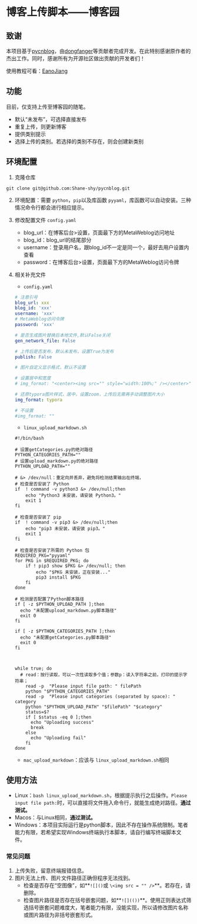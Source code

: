 # 博客上传脚本——博客园

## 致谢

本项目基于[pycnblog](https://github.com/dongfanger/pycnblog)，由[dongfanger](https://github.com/dongfanger)等贡献者完成开发。在此特别感谢原作者的杰出工作。同时，感谢所有为开源社区做出贡献的开发者们！

使用教程可看：[EanoJiang](https://www.cnblogs.com/eanojiang/articles/18786027)

## 功能

目前，仅支持上传至博客园的随笔。

- 默认“未发布”，可选择直接发布
- 重复上传，则更新博客
- 提供类别提示
- 选择上传的类别。若选择的类别不存在，则会创建新类别

## 环境配置

1. 克隆仓库

`git clone git@github.com:Shane-shy/pycnblog.git`

2. 环境配置：需要 `python`，`pip`以及库函数 `pyyaml`，库函数可以自动安装。三种情况命令行都会进行相应提示。
3. 修改配置文件 `config.yaml`

   - blog_url：在博客后台>设置，页面最下方的MetaWeblog访问地址
   - blog_id：blog_url的结尾部分
   - username：登录用户名，跟blog_id不一定是同一个，最好去用户设置内查看
   - password：在博客后台>设置，页面最下方的MetaWeblog访问令牌
4. 相关补充文件

   - `config.yaml`

   ```yaml
   # 注意引号
   blog_url: xxx
   blog_id: 'xxx'
   username: 'xxx'
   # MetaWeblog访问令牌
   password: 'xxx'

   # 是否生成图片替换后本地文件,默认False关闭
   gen_network_file: False

   # 上传后是否发布，默认未发布，设置True为发布
   publish: False

   # 图片自定义显示格式，默认不设置

   # 设置居中和宽度
   # img_format: "<center><img src="" style="width:100%;" /></center>"

   # 还原typora图片样式，居中，设置zoom，上传后无需再手动调整图片大小
   img_format: typora

   # 不设置
   #img_format: ""
   ```

   - `linux_upload_markdown.sh`

   ```shell
   #!/bin/bash

   # 设置getCategories.py的绝对路径
   PYTHON_CATEGORIES_PATH=""
   # 设置upload_markdown.py的绝对路径
   PYTHON_UPLOAD_PATH=""

   # &> /dev/null：重定向并丢弃，避免将检测结果输出在终端，
   # 检查是否安装了 Python
   if  ! command -v python3 &> /dev/null;then
       echo "Python3 未安装，请安装 Python3。"
       exit 1
   fi

   # 检查是否安装了 pip
   if  ! command -v pip3 &> /dev/null;then
       echo "pip3 未安装，请安装 pip3。"
       exit 1
   fi

   # 检查是否安装了所需的 Python 包
   REQUIRED_PKG="pyyaml"
   for PKG in $REQUIRED_PKG; do
       if ! pip3 show $PKG &> /dev/null; then
           echo "$PKG 未安装，正在安装..."
           pip3 install $PKG
       fi
   done

   # 检测是否配置了Python脚本路径
   if [ -z $PYTHON_UPLOAD_PATH ];then
     echo "未配置upload_markdown.py脚本路径"
     exit 0
   fi

   if [ -z $PYTHON_CATEGORIES_PATH ];then
     echo "未配置getCategories.py脚本路径"
     exit 0
   fi



   while true; do
     # read：按行读取，可以一次性读取多个值；参数p：读入字符串之前，打印的提示字符串；
       read -p  "Please input file path: " filePath
       python "$PYTHON_CATEGORIES_PATH"
       read -p  "Please input categories (separated by space): " category
       python "$PYTHON_UPLOAD_PATH" "$filePath" "$category"
       status=$?
       if [ $status -eq 0 ];then
         echo "Uploading success"
         break
       else
         echo "Uploading fail"
       fi
   done
   ```

   - `mac_upload_markdown`：应该与 `linux_upload_markdown.sh`相同

## 使用方法

- Linux：`bash linux_upload_markdown.sh`，根据提示执行之后操作。`Please input file path:`时，可以直接将文件拖入命令行，就能生成绝对路径。**通过测试。**
- Macos：与Linux相同，**通过测试。**
- Windows：本项目实际运行是python脚本，因此不存在操作系统限制。笔者能力有限，若希望实现Windows终端执行本脚本，请自行编写终端脚本文件。

### 常见问题

1. 上传失败，留意终端报错信息。
2. 图片无法上传、图片文件路径正确但程序无法找到。
   - 检查是否存在“空图像”，如**`![]()`或 `\<img src = "" />`**。若存在，请删除。
   - 检查图片路径是否存在括号嵌套问题，如**`![](())`**。使用正则表达式筛选括号嵌套问题难度大，笔者能力有限，没能实现，所以请修改图片名称或图片路径为非括号嵌套形式。
